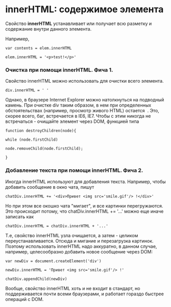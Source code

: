 # innerHTML: содержимое элемента

Свойство **innerHTML** устанавливает или получает всю разметку и содержание внутри данного элемента.

Например,

`var contents = elem.innerHTML`

`elem.innerHTML = '<p>test!</p>'`

### Очистка при помощи innerHTML. Фича 1.

Свойство innerHTML можно использовать для очистки всего элемента.

`div.innerHTML = ' '`

Однако, в браузере Internet Explorer можно натолкнуться на подводный камень. При очистке div таким образом, в нем при определенных обстоятельствах (например, просмотр живого HTML) остается &nbsp;. Это, скорее всего, баг, встречается в IE6, IE7. Чтобы с этим никогда не встречаться - очищайте элемент через DOM, функцией типа

`function destroyChildren(node){`

`while (node.firstChild)`

`node.removeChild(node.firstChild);`

`}`

### Добавление текста при помощи innerHTML. Фича 2.

Иногда innerHTML используют для добавления текста. Например, чтобы добавить сообщение в окно чата, пишут

`chatDiv.innerHTML += '<div>Привет <img src='smile.gif'/> !</div>'`

Но при этом все окошко чата "мигает", и все картинки перегружаются. Это происходит потому, что chatDiv.innerHTML += '...' можно еще иначе записать как

`chatDiv.innerHTML = chatDiv.innerHTML + '...'`

Т.е, свойство innerHTML узла очищается, а затем - целиком переустанавливается. Отсюда и мигание и перезагрузка картинок. Поэтому использовать innerHTML надо аккуратно, в данном случае, например, целесообразно добавить новое сообщение через DOM:

`var newDiv = document.createElement('div')`

`newDiv.innerHTML = 'Привет <img src='smile.gif'/> !'`

`chatDiv.appendChild(newDiv)`

Вообще, свойство innerHTML хоть и не входит в стандарт, но поддерживается почти всеми браузерами, и работает гораздо быстрее операций с DOM.




